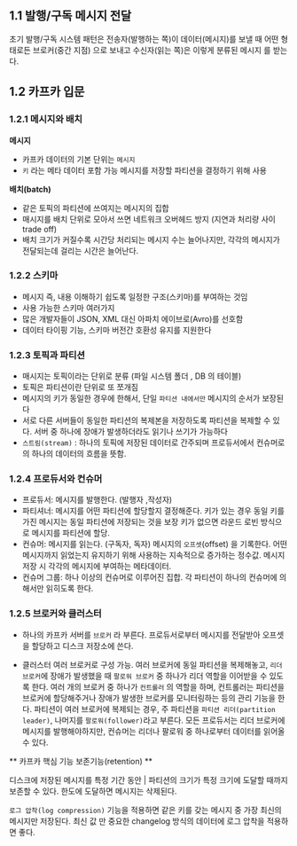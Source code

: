 ## 1.1 발행/구독 메시지 전달

초기 발행/구독 시스템
패턴은 전송자(발행하는 쪽)이 데이터(메시지)를 보낼 때 어떤 형태로든 브로커(중간 지점) 으로 보내고 수신자(읽는 쪽)은 이렇게 분류된 메시지 를 받는다. 

## 1.2 카프카 입문


### 1.2.1 메시지와 배치

**메시지**

- 카프카 데이터의 기본 단위는 `메시지`
- `키` 라는 메타 데이터 포함 가능 메시지를 저장할 파티션을 결정하기 위해 사용

**배치(batch)**

- 같은 토픽의 파티션에 쓰여지는 메시지의 집합
- 매시지를 배치 단위로 모아서 쓰면 네트워크 오버헤드 방지 (지연과 처리량 사이 trade off)
- 배치 크기가 커질수록 시간당 처리되는 메시지 수는 늘어나지만, 각각의 메시지가 전달되는데 걸리는 시간은 늘어난다.


### 1.2.2 스키마

- 메시지 즉, 내용 이해하기 쉽도록 일정한 구조(스키마)를 부여하는 것임
- 사용 가능한 스키마 여러가지
- 많은 개발자들이 JSON, XML 대신 아파치 에이브로(Avro)를 선호함
- 데이터 타이핑 기능, 스키마 버전간 호환성 유지를 지원한다


### 1.2.3 토픽과 파티션

- 매시지는 토픽이라는 단위로 분류 (파일 시스템 폴더 , DB 의 테이블)
- 토픽은 파티션이란 단위로 또 쪼개짐
- 메시지의 키가 동일한 경우에 한해서, 단일 `파티션 내에서만` 메시지의 순서가 보장된다
- 서로 다른 서버들이 동일한 파티션의 복제본을 저장하도록 파티션을 복제할 수 있다. 서버 중 하나에 장애가 발생하더라도 읽기나 쓰기가 가능하다
- `스트림(stream)` :  하나의 토픽에 저장된 데이터로 간주되며 프로듀서에서 컨슈머로의 하나의 데이터의 흐름을 뜻함. 


### 1.2.4 프로듀서와 컨슈머

- 프로듀서: 메시지를 발행한다. (발행자 ,작성자)
- 파티셔너: 메시지를 어떤 파티션에 할당할지 결정해준다. 키가 있는 경우 동일 키를 가진 메시지는 동일 파티션에 저장되는 것을 보장 키가 없으면 라운드 로빈 방식으로 메시지를 파티션에 할당.
- 컨슈머: 메시지를 읽는다. (구독자, 독자) 메시지의 `오프셋`(offset) 을 기록한다. 어떤 메시지까지 읽었는지 유지하기 위해 사용하는 지속적으로 증가하는 정수값. 메시지 저장 시 각각의 메시지에 부여하는 메타데이터.
- 컨슈머 그룹: 하나 이상의 컨슈머로 이루어진 집합. 각 파티션이 하나의 컨슈머에 의해서만 읽히도록 한다.

### 1.2.5 브로커와 클러스터

- 하나의 카프카 서버를 `브로커` 라 부른다.
프로듀서로부터 메시지를 전달받아 오프셋을 할당하고 디스크 저장소에 쓴다.

- 클러스터 여러 브로커로 구성 가능. 
여러 브로커에 동일 파티션을 복제해놓고, `리더 브로커`에 장애가 발생했을 때 `팔로워 브로커` 중 하나가 리더 역할을 이어받을 수 있도록 한다. 
여러 개의 브로커 중 하나가 `컨트롤러` 의 역할을 하며, 컨트롤러는 파티션을 브로커에 할당해주거나 장애가 발생한 브로커를 모니터링하는 등의 관리 기능을 한다. 
파티션이 여러 브로커에 복제되는 경우, 주 파티션을 `파티션 리더(partition leader)`, 나머지를 `팔로워(follower)`라고 부른다.
모든 프로듀서는 리더 브로커에 메시지를 발행해야하지만, 컨슈머는 리더나 팔로워 중 하나로부터 데이터를 읽어올 수 있다.



** 카프카 핵심 기능 보존기능(retention) **

디스크에 저장된 메시지를 특정 기간 동안 | 파티션의 크기가 특정 크기에 도달할 때까지 보존할 수 있다. 한도에 도달하면 메시지는 삭제된다.

`로그 압착(log compression)` 기능을 적용하면 같은 키를 갖는 메시지 중 가장 최신의 메시지만 저장된다. 최신 값 만 중요한 changelog 방식의 데이터에 로그 압착을 적용하면 좋다.
